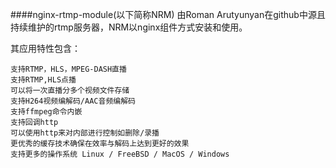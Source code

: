 ####nginx-rtmp-module(以下简称NRM)
由Roman Arutyunyan在github中源且持续维护的rtmp服务器，NRM以nginx组件方式安装和使用。

其应用特性包含：

```
支持RTMP，HLS，MPEG-DASH直播
支持RTMP,HLS点播
可以将一次直播分多个视频文件存储
支持H264视频编解码/AAC音频编解码
支持ffmpeg命令内嵌
支持回调http 
可以使用http来对内部进行控制如删除/录播
更优秀的缓存技术确保在效率与解码上达到更好的效果
支持更多的操作系统 Linux / FreeBSD / MacOS / Windows 
```

